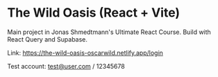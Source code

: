 # The Wild Oasis (React + Vite)

Main project in Jonas Shmedtmann's Ultimate React Course. Build with React Query and Supabase.


Link:
https://the-wild-oasis-oscarwild.netlify.app/login

Test account:
test@user.com / 12345678
